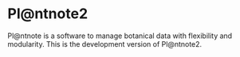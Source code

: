 Pl@ntnote2
==========

Pl@ntnote is a software to manage botanical data with flexibility and modularity.
This is the development version of Pl@ntnote2.
